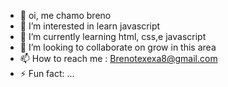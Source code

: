 - 👋 oi, me chamo breno
- 👀 I’m interested in learn javascript
- 🌱 I’m currently learning html, css,e javascript
- 💞️ I’m looking to collaborate on grow in this area
- 📫 How to reach me : Brenotexexa8@gmail.com
- ⚡ Fun fact: ...

<!---
Santos-0/Santos-0 is a ✨ special ✨ repository because its `README.md` (this file) appears on your GitHub profile.
You can click the Preview link to take a look at your changes.
--->
